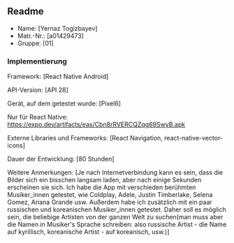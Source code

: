 ## Readme

* Name:	[Yernaz Togizbayev]
* Matr.-Nr.:	[a01429473]
* Gruppe:	    [01]


### Implementierung

Framework:	[React Native Android]

API-Version:	[API 28]

Gerät, auf dem getestet wurde:
[Pixel6]

Nur für React Native: https://expo.dev/artifacts/eas/Cbn8rRVERCQZqg69SwyB.apk

Externe Libraries und Frameworks:
[React Navigation, react-native-vector-icons]

Dauer der Entwicklung:
[80 Stunden]

Weitere Anmerkungen:
[Je nach Internetverbindung kann es sein, dass die Bilder sich ein bisschen langsam laden, aber nach einige Sekunden erscheinen sie sich. Ich habe die App mit verschieden berühmten Musiker_innen getestet, wie Coldplay, Adele, Justin Timberlake, Selena Gomez, Ariana Grande usw. Außerdem habe ich zusätzlich mit ein paar russischen und koreanischen Musiker_innen getestet. Daher soll es möglich sein, die beliebige Artisten von der ganzen Welt zu suchen(man muss aber die Namen in Musiker's Sprache schreiben: also russische Artist - die Name auf kyrillisch, koreanische Artist - auf koreanisch, usw.)]